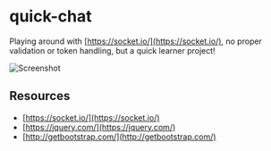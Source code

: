 # quick-chat
Playing around with [https://socket.io/](https://socket.io/), no proper validation or token handling, but a quick learner project!

![Screenshot](https://puu.sh/xpVvx/bdf54fe8c2.png)

## Resources

* [https://socket.io/](https://socket.io/)
* [https://jquery.com/](https://jquery.com/)
* [http://getbootstrap.com/](http://getbootstrap.com/)
